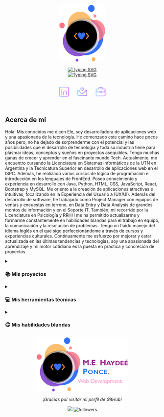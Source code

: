 
<p align='center'><a href='https://github.com/hechizera10'><img width="150px" alt="Logo" title="Logo" src='sources/logo transparent.png'></a></p>

<div align=center>
  <a href="https://git.io/typing-svg"><img src="https://readme-typing-svg.demolab.com?font=Poppins&weight=600&size=35&duration=10000&pause=1000000000000000000000000000000000000000000000000000000000000000000000000000000000000000000000000000000000000&color=2B81F7&center=true&vCenter=true&width=600&height=40&lines=Mar%C3%ADa+Elena+Hayde%C3%A9+Ponce" alt="Typing SVG" /></a>
</div>

   <div align=center>
<a href="https://git.io/typing-svg"><img src="https://readme-typing-svg.demolab.com?font=Poppins&weight=600&size=25&pause=2000&color=9C2389&center=true&vCenter=true&width=600&height=35&lines=%3C Desarrolladora+Web+Fullstack %3E;%3C Trabajo+Colaborativo %3E; 💗" alt="Typing SVG" /></a> 
</div>
  &#8287;&#8287;&#8287;&#8287;&#8287;

<p align="center">
      <a href="PATH"><img width="32px" alt="LinkedIn" title="LinkedIn" src="https://github.com/hechizera10/hechizera10/blob/main/sources/linkedin.png"></a>
  &#8287;&#8287;&#8287;&#8287;&#8287;
    <a href="PATH"><img width="32px" alt="Email" title="Email" src="https://github.com/hechizera10/hechizera10/blob/main/sources/email.png"/></a>
  &#8287;&#8287;&#8287;&#8287;&#8287;
    <a href="path" alt="Portfolio" title="Portfolio"><img width="32px" src="https://github.com/hechizera10/hechizera10/blob/main/sources/portfolio.png"/> </a>
</p>

<div >
<br>
 
## Acerca de mí

Hola! Mis conocidos me dicen Ele, soy desarrolladora de aplicaciones web y una apasionada de la tecnología. He comenzado este camino hace pocos años pero, no he dejado de sorprenderme con el potencial y las posibilidades que el desarrollo de tecnología y toda su industria tiene para plasmar ideas, conceptos y sueños en proyectos asequibles. Tengo muchas ganas de crecer y aprender en el fascinante mundo Tech.
Actualmente, me encuentro cursando la Licenciatura en Sistemas informáticos de la UTN en Argentina y la Tecnicatura Superior en desarrollo de aplicaciones web en el ISPC.
Además, he realizado varios cursos de lógica de programación e introducción en los lenguajes de FrontEnd. Poseo conocimiento y experiencia en desarrollo con Java, Python, HTML, CSS, JavaScript, React, Bootstrap y MySQL. Me oriento a la creación de aplicaciones atractivas e intuitivas, focalizando en la Experiencia del Usuario a (UX/UI). 
Además del desarrollo de software, he trabajado como Project Manager con equipos de ventas y encuestas en terreno, en Data Entry y Data Analysis de grandes montos de información y en el Soporte IT.
También, mi recorrido por la Licenciatura en Psicología y RRHH me ha permitido actualizarme y formarme constantemente en habilidades blandas para el trabajo en equipo, la comunicación y la resolución de problemas. Tengo un fluido manejo del idioma Inglés en el que sigo perfeccionándome a través de cursos y experiencias culturales. 
Continuamente me esfuerzo por mejorar y estar actualizada en las últimas tendencias y tecnologías, soy una apasionada del aprendizaje y mi motor cotidiano es la puesta en práctica y concreción de proyectos.

</div>

<details> 
  <summary><h3>📚 Mis proyectos </h3></summary>
  
### 💚 FrontEnd
  
  - [Fundación Guay ONG - HTML, CSS, JS, Bootstrap, Salesforce](https://github.com/hechizera10/Salesforce-ProyectoFinal-Landing)
  - [Academia CaC - HTML, CSS, JS](https://github.com/Codo-a-Codo-Python/PAGINA-WEB-CODO-A-CODO)
  - [Sports Page - HTML semántico, CSS](https://github.com/hechizera10/Sports-Page-Challenge)
  - [Pet Shop - HTML semántico, CSS](https://digital-house-ctd.github.io/FrontEnd1-HTML2/)
  - [Heroes Page - HTML semántico, CSS](https://digital-house-ctd.github.io/FrontEnd1-Heroes/)
  - [Pizzería- HTML semántico, CSS](https://github.com/Digital-House-CTD/FrontEnd1-Pizzeria)



### 💙 Fundamentos de Programación
  - [Appetito. Aplicación de precompra de Comida en Pseudocódigo, Pseint.](https://github.com/hechizera10/PedidosDeComida-Pseudocodigo-Pseint)
  - [Aplicación de Gestión de Normativas Legales. CRUD - Python, MySQL](https://github.com/ISPC-TSDWAD-2023/Modulo-Programador-ProyectoFinal)
  
</details>
<details>
<summary><h3>💻 Mis herramientas técnicas</h3></summary>

### 💙 Lenguajes de programación:

- HTML 
- CSS
- JavaScript
- TypeScript
- Python
- Java
- Salesforce Developer Tools

### 💜 Librerías:

- Bootstrap
- Sass

### 💛 Frameworks:

- ReactJS 
- NodeJS
- Express
- NextJS
- Angular

### 💚 Bases de datos: 

- MongoDB 
- MySQL

</details>

<details>

<summary><h3>😊 Mis habilidades blandas</h3></summary>
 <h4>✨ Gestión del Tiempo: </h4> 
  Considero que la capacidad de cumplir con los plazos y no postergar las tareas es esencial para el trabajo y la vida en general. Trato siempre de realizar los objetivos en el tiempo pactado, respetando un margen para modificar o enriquecer lo elaborado.

<h4>✨ Proactividad: </h4> 
  Soy una entusiasta para proponer ideas y diferentes acercamientos a la resolución de problemas. Trato de aprovechar cada oportunidad para mejorar mis habilidades y colaborar con mi equipo.

<h4>✨ Amor por el aprendizaje: </h4>
      Me apasiona aprender, no sólo sobre mi carrera, sino ¡Sobre todo! Cuando tengo un tiempito libre, trato de aprovecharlo para hacer cursos y aprender sobre diferentes habilidades, tareas, oficios.

<h4>✨ Colaboración: </h4>
      Creo firmemente en el poder del trabajo en equipo, siepre trato de adaptarme a los diferentes formatos de trabajo y aportar sinérgicamente desde mi lugar. 

<h4>✨ Gestión de Conflictos: </h4> 
  Soy una persona mediadora que trata de enfocarse en los puntos en común y en la posibilidad de construir consenso a partir de las diferencias. 

<h4>✨ Resolución de problemas: </h4>
      Me encanta enfrentarme desafíos lógicos y técnicos y sobre todo ¡Solucionarlos desde distintos enfoques!


#
</details>


<p align='center'><img width="300px" alt="Firma" title="Firma" src='sources/firma double.png'></p>

<p align=center ><em>¡Gracias por visitar mi perfil de GitHub!</em></p> 


<div align=center>

![](https://komarev.com/ghpvc/?username=hechizera10&style=for-the-badge&color=orange)
<img alt="followers" title="Follow me on Github" src="https://custom-icon-badges.demolab.com/github/followers/hechizera10?color=7c007c&labelColor=555555&style=for-the-badge&logo=person-add&label=Follow&logoColor=white"/></a>


</div>
